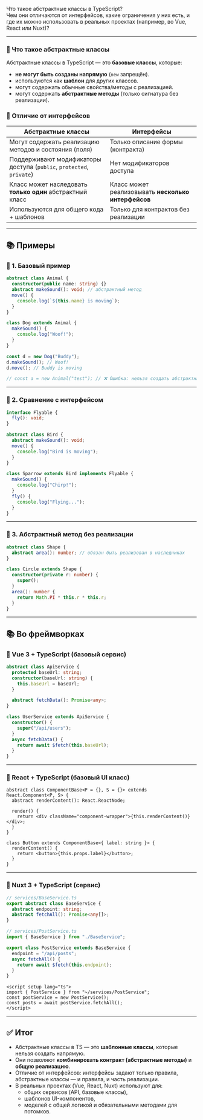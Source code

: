 Что такое абстрактные классы в TypeScript?  
Чем они отличаются от интерфейсов, какие ограничения у них есть, и где их можно использовать в реальных проектах (например, во Vue, React или Nuxt)?

---

### 🔹 Что такое абстрактные классы

Абстрактные классы в TypeScript — это **базовые классы**, которые:

- **не могут быть созданы напрямую** (`new` запрещён).
- используются как **шаблон** для других классов.
- могут содержать обычные свойства/методы с реализацией.
- могут содержать **абстрактные методы** (только сигнатура без реализации).

### 🔹 Отличие от интерфейсов

| Абстрактные классы                                                   | Интерфейсы                                          |
| -------------------------------------------------------------------- | --------------------------------------------------- |
| Могут содержать реализацию методов и состояния (поля)                | Только описание формы (контракта)                   |
| Поддерживают модификаторы доступа (`public`, `protected`, `private`) | Нет модификаторов доступа                           |
| Класс может наследовать **только один** абстрактный класс            | Класс может реализовывать **несколько интерфейсов** |
| Используются для общего кода + шаблонов                              | Только для контрактов без реализации                |

---

## 📚 Примеры

### 🔹 1. Базовый пример

```ts
abstract class Animal {
  constructor(public name: string) {}
  abstract makeSound(): void; // абстрактный метод
  move() {
    console.log(`${this.name} is moving`);
  }
}

class Dog extends Animal {
  makeSound() {
    console.log("Woof!");
  }
}

const d = new Dog("Buddy");
d.makeSound(); // Woof!
d.move(); // Buddy is moving

// const a = new Animal("test"); // ❌ Ошибка: нельзя создать абстрактный класс
```

---

### 🔹 2. Сравнение с интерфейсом

```ts
interface Flyable {
  fly(): void;
}

abstract class Bird {
  abstract makeSound(): void;
  move() {
    console.log("Bird is moving");
  }
}

class Sparrow extends Bird implements Flyable {
  makeSound() {
    console.log("Chirp!");
  }
  fly() {
    console.log("Flying...");
  }
}
```

---

### 🔹 3. Абстрактный метод без реализации

```ts
abstract class Shape {
  abstract area(): number; // обязан быть реализован в наследниках
}

class Circle extends Shape {
  constructor(private r: number) {
    super();
  }
  area(): number {
    return Math.PI * this.r * this.r;
  }
}
```

---

## 📚 Во фреймворках

### 🔹 Vue 3 + TypeScript (базовый сервис)

```ts
abstract class ApiService {
  protected baseUrl: string;
  constructor(baseUrl: string) {
    this.baseUrl = baseUrl;
  }

  abstract fetchData(): Promise<any>;
}

class UserService extends ApiService {
  constructor() {
    super("/api/users");
  }
  async fetchData() {
    return await $fetch(this.baseUrl);
  }
}
```

---

### 🔹 React + TypeScript (базовый UI класс)

```tsx
abstract class ComponentBase<P = {}, S = {}> extends React.Component<P, S> {
  abstract renderContent(): React.ReactNode;

  render() {
    return <div className="component-wrapper">{this.renderContent()}</div>;
  }
}

class Button extends ComponentBase<{ label: string }> {
  renderContent() {
    return <button>{this.props.label}</button>;
  }
}
```

---

### 🔹 Nuxt 3 + TypeScript (сервис)

```ts
// services/BaseService.ts
export abstract class BaseService {
  abstract endpoint: string;
  abstract fetchAll(): Promise<any[]>;
}

// services/PostService.ts
import { BaseService } from "./BaseService";

export class PostService extends BaseService {
  endpoint = "/api/posts";
  async fetchAll() {
    return await $fetch(this.endpoint);
  }
}
```

```vue
<script setup lang="ts">
import { PostService } from "~/services/PostService";
const postService = new PostService();
const posts = await postService.fetchAll();
</script>
```

---

## ✅ Итог

- Абстрактные классы в TS — это **шаблонные классы**, которые нельзя создать напрямую.
- Они позволяют **комбинировать контракт (абстрактные методы)** и **общую реализацию**.
- Отличие от интерфейсов: интерфейсы задают только правила, абстрактные классы — и правила, и часть реализации.
- В реальных проектах (Vue, React, Nuxt) используют для:
  - общих сервисов (API, базовые классы),
  - шаблонов UI-компонентов,
  - моделей с общей логикой и обязательными методами для потомков.
